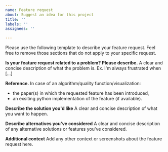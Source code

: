 ```yaml
---
name: Feature request
about: Suggest an idea for this project
title: ''
labels: ''
assignees: ''

---
```


Please use the following template to describe your feature request.
Feel free to remove those sections that do not apply to your specific request.

**Is your feature request related to a problem? Please describe.**
A clear and concise description of what the problem is. Ex. I'm always frustrated when [...]

**Reference.**
In case of an algorithm/quality function/visualization:
- the paper(s) in which the requested feature has been introduced,
- an exsiting python implementation of the feature (if available).

**Describe the solution you'd like**
A clear and concise description of what you want to happen.

**Describe alternatives you've considered**
A clear and concise description of any alternative solutions or features you've considered.

**Additional context**
Add any other context or screenshots about the feature request here.
